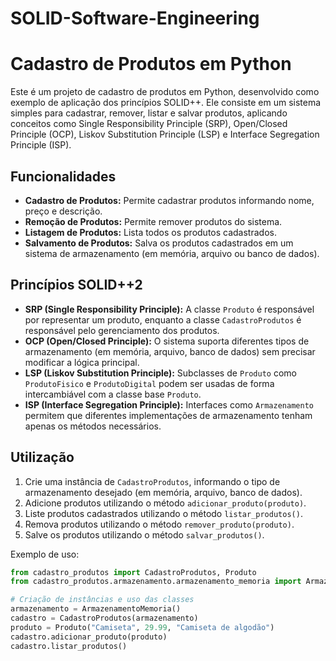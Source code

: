 # SOLID-Software-Engineering

# Cadastro de Produtos em Python

Este é um projeto de cadastro de produtos em Python, desenvolvido como exemplo de aplicação dos princípios SOLID++. Ele consiste em um sistema simples para cadastrar, remover, listar e salvar produtos, aplicando conceitos como Single Responsibility Principle (SRP), Open/Closed Principle (OCP), Liskov Substitution Principle (LSP) e Interface Segregation Principle (ISP).

## Funcionalidades

- **Cadastro de Produtos:** Permite cadastrar produtos informando nome, preço e descrição.
- **Remoção de Produtos:** Permite remover produtos do sistema.
- **Listagem de Produtos:** Lista todos os produtos cadastrados.
- **Salvamento de Produtos:** Salva os produtos cadastrados em um sistema de armazenamento (em memória, arquivo ou banco de dados).

## Princípios SOLID++2

- **SRP (Single Responsibility Principle):** A classe `Produto` é responsável por representar um produto, enquanto a classe `CadastroProdutos` é responsável pelo gerenciamento dos produtos.
- **OCP (Open/Closed Principle):** O sistema suporta diferentes tipos de armazenamento (em memória, arquivo, banco de dados) sem precisar modificar a lógica principal.
- **LSP (Liskov Substitution Principle):** Subclasses de `Produto` como `ProdutoFisico` e `ProdutoDigital` podem ser usadas de forma intercambiável com a classe base `Produto`.
- **ISP (Interface Segregation Principle):** Interfaces como `Armazenamento` permitem que diferentes implementações de armazenamento tenham apenas os métodos necessários.

## Utilização

1. Crie uma instância de `CadastroProdutos`, informando o tipo de armazenamento desejado (em memória, arquivo, banco de dados).
2. Adicione produtos utilizando o método `adicionar_produto(produto)`.
3. Liste produtos cadastrados utilizando o método `listar_produtos()`.
4. Remova produtos utilizando o método `remover_produto(produto)`.
5. Salve os produtos utilizando o método `salvar_produtos()`.

Exemplo de uso:

```python
from cadastro_produtos import CadastroProdutos, Produto
from cadastro_produtos.armazenamento.armazenamento_memoria import ArmazenamentoMemoria

# Criação de instâncias e uso das classes
armazenamento = ArmazenamentoMemoria()
cadastro = CadastroProdutos(armazenamento)
produto = Produto("Camiseta", 29.99, "Camiseta de algodão")
cadastro.adicionar_produto(produto)
cadastro.listar_produtos()
